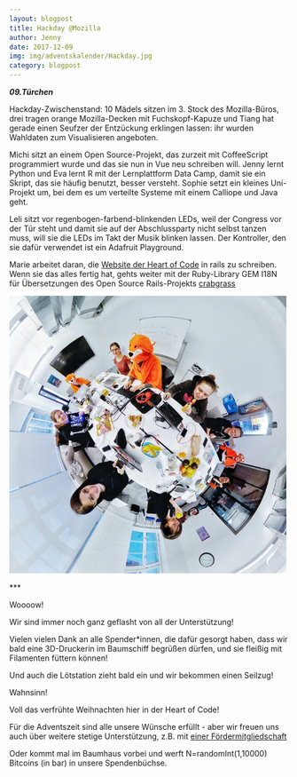 ```yaml
---
layout: blogpost
title: Hackday @Mozilla
author: Jenny
date: 2017-12-09
img: img/adventskalender/Hackday.jpg
category: blogpost
---
```


***09.Türchen***


Hackday-Zwischenstand: 10 Mädels sitzen im 3. Stock des Mozilla-Büros, drei tragen orange Mozilla-Decken mit Fuchskopf-Kapuze und Tiang hat gerade einen Seufzer der Entzückung erklingen lassen: ihr wurden Wahldaten zum Visualisieren angeboten.

Michi sitzt an einem Open Source-Projekt, das zurzeit mit CoffeeScript programmiert wurde und das sie nun in Vue neu schreiben will. Jenny lernt Python und Eva lernt R mit der Lernplattform Data Camp, damit sie ein Skript, das sie häufig benutzt, besser versteht. Sophie setzt ein kleines Uni-Projekt um, bei dem es um verteilte Systeme mit einem Calliope und Java geht.

Leli sitzt vor regenbogen-farbend-blinkenden LEDs, weil der Congress vor der Tür steht und damit sie auf der Abschlussparty nicht selbst tanzen muss, will sie die LEDs im Takt der Musik blinken lassen. Der Kontroller, den sie dafür verwendet ist ein Adafruit Playground.


Marie arbeitet daran, die [Website der Heart of Code](http://heartofcode.org) in rails zu schreiben. Wenn sie das alles fertig hat, gehts weiter mit der Ruby-Library GEM I18N für Übersetzungen des Open Source Rails-Projekts [crabgrass](https://we.riseup.net)


<img src="/img/hackday2.jpg" height="500">

\*\*\*

Woooow!

Wir sind immer noch ganz geflasht von all der Unterstützung!

Vielen vielen Dank an alle Spender\*innen, die dafür gesorgt haben, dass wir bald eine 3D-Druckerin im Baumschiff begrüßen dürfen, und sie fleißig mit Filamenten füttern können!

Und auch die Lötstation zieht bald ein und wir bekommen einen Seilzug!

Wahnsinn!

Voll das verfrühte Weihnachten hier in der Heart of Code!

Für die Adventszeit sind alle unsere Wünsche erfüllt - aber wir freuen uns auch über weitere stetige Unterstützung, z.B. mit [einer Fördermitgliedschaft](http://heartofcode.org/mitgliedsformular.html)

Oder kommt mal im Baumhaus vorbei und werft N=randomInt(1,10000) Bitcoins (in bar) in unsere Spendenbüchse.
